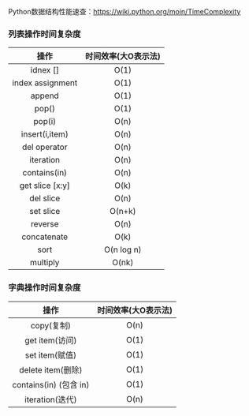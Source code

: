 Python数据结构性能速查：https://wiki.python.org/moin/TimeComplexity

### 列表操作时间复杂度

|       操作       | 时间效率(大O表示法) |
| :--------------: | :-----------------: |
|     idnex []     |        O(1)         |
| index assignment |        O(1)         |
|      append      |        O(1)         |
|      pop()       |        O(1)         |
|      pop(i)      |        O(n)         |
|  insert(i,item)  |        O(n)         |
|   del operator   |        O(n)         |
|    iteration     |        O(n)         |
|   contains(in)   |        O(n)         |
| get slice [x:y]  |        O(k)         |
|    del slice     |        O(n)         |
|    set slice     |       O(n+k)        |
|     reverse      |        O(n)         |
|   concatenate    |        O(k)         |
|       sort       |     O(n log n)      |
|     multiply     |        O(nk)        |

### 字典操作时间复杂度

|          操作           | 时间效率(大O表示法) |
| :---------------------: | :-----------------: |
|       copy(复制)        |        O(n)         |
|     get item(访问)      |        O(1)         |
|     set item(赋值)      |        O(1)         |
|    delete item(删除)    |        O(1)         |
| contains(in)  (包含 in) |        O(1)         |
|     iteration(迭代)     |        O(n)         |




